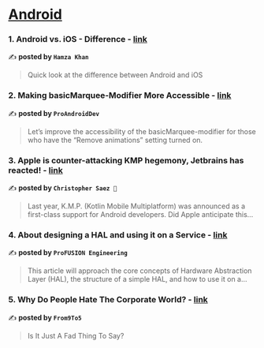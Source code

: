 
<h1><a href=https://medium.com/tag/android/recommended target="_blank" rel="noopener noreferrer">Android</a></h1>
<h3>1. Android vs. iOS - Difference - <a href="https://medium.com/@hamzakhan423/android-vs-ios-difference-40688807b008" target="_blank" rel="noopener noreferrer">link</a></h3>

✍️ **posted by `Hamza Khan`**

<blockquote>Quick look at the difference between Android and iOS</blockquote>

<h3>2. Making basicMarquee-Modifier More Accessible - <a href="https://medium.com/proandroiddev/making-basicmarquee-modifier-more-accessible-8b3737307dee" target="_blank" rel="noopener noreferrer">link</a></h3>

✍️ **posted by `ProAndroidDev`**

<blockquote>Let’s improve the accessibility of the basicMarquee-modifier for those who have the “Remove animations” setting turned on.</blockquote>

<h3>3. Apple is counter-attacking KMP hegemony, Jetbrains has reacted! - <a href="https://medium.com/@SaezChristopher/apple-is-counter-attacking-kmp-hegemony-jetbrains-has-reacted-1c4a60c2ab3e" target="_blank" rel="noopener noreferrer">link</a></h3>

✍️ **posted by `Christopher Saez 📱`**

<blockquote>Last year, K.M.P. (Kotlin Mobile Multiplatform) was announced as a first-class support for Android developers. Did Apple anticipate this…</blockquote>

<h3>4. About designing a HAL and using it on a Service - <a href="https://medium.com/profusion-engineering/about-designing-a-hal-and-using-it-on-a-service-e73861a62ebd" target="_blank" rel="noopener noreferrer">link</a></h3>

✍️ **posted by `ProFUSION Engineering`**

<blockquote>This article will approach the core concepts of Hardware Abstraction Layer (HAL), the structure of a simple HAL, and how to use it on a…</blockquote>

<h3>5. Why Do People Hate The Corporate World? - <a href="https://medium.com/from9to5/why-do-people-hate-the-corporate-world-a797f7f1f0a9" target="_blank" rel="noopener noreferrer">link</a></h3>

✍️ **posted by `From9To5`**

<blockquote>Is It Just A Fad Thing To Say?</blockquote>

